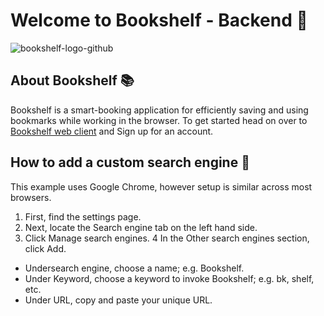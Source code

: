 # Welcome to Bookshelf - Backend 📖

![bookshelf-logo-github](https://user-images.githubusercontent.com/76471929/145391946-8870d37b-fab8-4fd4-8a68-000d33d02d15.png)

 ## About Bookshelf 📚
 
 Bookshelf is a smart-booking application for efficiently saving and using bookmarks while working in the browser. To get started head on over to [Bookshelf web client](https://web-bookshelf.netlify.app) and Sign up for an account.

## How to add a custom search engine 📑
This example uses Google Chrome, however setup is similar across most browsers.

1. First, find the settings page.
2. Next, locate the Search engine tab on the left hand side.
3. Click Manage search engines.
4 In the Other search engines section, click Add.
 - Undersearch engine, choose a name; e.g. Bookshelf.
 - Under Keyword, choose a keyword to invoke Bookshelf; e.g. bk, shelf, etc.
 - Under URL, copy and paste your unique URL.
